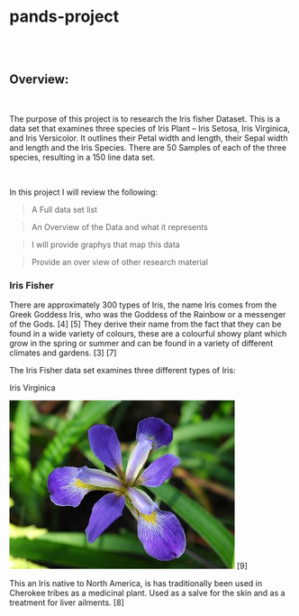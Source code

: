# pands-project
<br/>
<br/>

## Overview:

<br/>



The purpose of this project is to research the Iris fisher Dataset.
This is a data set that examines three species of Iris Plant – Iris Setosa, Iris Virginica, and Iris Versicolor. It outlines their Petal width and length, their Sepal width and length and the Iris Species. There are 50 Samples of each of the three species, resulting in a 150 line data set.

<br/>

In this project I will review the following:
> A Full data set list

> An Overview of the Data and what it represents

> I will provide graphys that map this data

> Provide an over view of other research material 


### Iris Fisher 
There are approximately 300 types of Iris, the name Iris comes from the Greek Goddess Iris, who was the Goddess of the Rainbow or a messenger of the Gods.  [4] [5] They derive their name from the fact that they can be found in a wide variety of colours, these are a colourful showy plant which grow in the spring or summer and can be found in a variety of different climates and gardens. [3] [7]

The Iris Fisher data set examines three different types of Iris:

Iris Virginica


![alt text, align="centre"](https://github.com/VCurry20/pands-project/blob/main/vitginica.usforestservice.png)
[9]


This an Iris native to North America, is has traditionally been used in Cherokee tribes as a medicinal plant. Used as a salve for the skin and as a treatment for liver ailments. [8]

